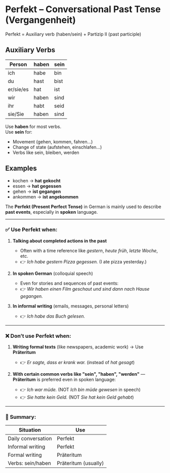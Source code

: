 # Perfekt – Conversational Past Tense  (Vergangenheit)

Perfekt = Auxiliary verb (haben/sein) + Partizip II (past participle)

## Auxiliary Verbs

| Person        | haben       | sein     |
|---------------|-------------|----------|
| ich           | habe        | bin      |
| du            | hast        | bist     |
| er/sie/es     | hat         | ist      |
| wir           | haben       | sind     |
| ihr           | habt        | seid     |
| sie/Sie       | haben       | sind     |

Use **haben** for most verbs.  
Use **sein** for:
- Movement (gehen, kommen, fahren…)
- Change of state (aufstehen, einschlafen…)
- Verbs like sein, bleiben, werden

## Examples

- kochen → **hat gekocht**
- essen → **hat gegessen**
- gehen → **ist gegangen**
- ankommen → **ist angekommen**

The **Perfekt (Present Perfect Tense)** in German is mainly used to describe **past events**, especially in **spoken** language.

---

### ✅ **Use Perfekt when:**

1. **Talking about completed actions in the past**

   * Often with a time reference like *gestern*, *heute früh*, *letzte Woche*, etc.
   * 👉 *Ich habe gestern Pizza gegessen.*
     (I ate pizza yesterday.)

2. **In spoken German** (colloquial speech)

   * Even for stories and sequences of past events:
   * 👉 *Wir haben einen Film geschaut und sind dann nach Hause gegangen.*

3. **In informal writing** (emails, messages, personal letters)

   * 👉 *Ich habe das Buch gelesen.*

---

### ❌ **Don’t use Perfekt when:**

1. **Writing formal texts** (like newspapers, academic work) → Use **Präteritum**

   * 👉 *Er sagte, dass er krank war.* (instead of *hat gesagt*)

2. **With certain common verbs like "sein", "haben", "werden"** — **Präteritum** is preferred even in spoken language:

   * 👉 *Ich war müde.* (NOT *Ich bin müde gewesen* in speech)
   * 👉 *Sie hatte kein Geld.* (NOT *Sie hat kein Geld gehabt*)

---

### 🔁 Summary:

| Situation          | Use                  |
| ------------------ | -------------------- |
| Daily conversation | Perfekt              |
| Informal writing   | Perfekt              |
| Formal writing     | Präteritum           |
| Verbs: sein/haben  | Präteritum (usually) |
